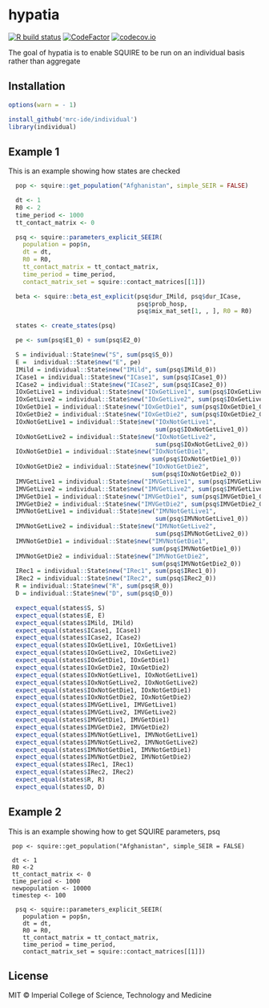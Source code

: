 
<!-- README.md is generated from README.Rmd. Please edit that file -->

# hypatia

<!-- badges: start -->

[![R build
status](https://github.com/mrc-ide/hypatia/workflows/R-CMD-check/badge.svg)](https://github.com/mrc-ide/hypatia/actions)
[![CodeFactor](https://www.codefactor.io/repository/github/mrc-ide/hypatia/badge)](https://www.codefactor.io/repository/github/mrc-ide/hypatia)
[![codecov.io](https://codecov.io/github/mrc-ide/hypatia/coverage.svg?branch=main)](https://codecov.io/github/mrc-ide/hypatia?branch=main)
<!-- badges: end -->

The goal of hypatia is to enable SQUIRE to be run on an individual basis
rather than aggregate

## Installation

``` r
options(warn = - 1) 

install_github('mrc-ide/individual')
library(individual)
```

## Example 1

This is an example showing how states are checked

``` r
  pop <- squire::get_population("Afghanistan", simple_SEIR = FALSE)

  dt <- 1
  R0 <- 2
  time_period <- 1000
  tt_contact_matrix <- 0

  psq <- squire::parameters_explicit_SEEIR(
    population = pop$n,
    dt = dt,
    R0 = R0,
    tt_contact_matrix = tt_contact_matrix,
    time_period = time_period,
    contact_matrix_set = squire::contact_matrices[[1]])

  beta <- squire::beta_est_explicit(psq$dur_IMild, psq$dur_ICase,
                                    psq$prob_hosp,
                                    psq$mix_mat_set[1, , ], R0 = R0)

  states <- create_states(psq)

  pe <- sum(psq$E1_0) + sum(psq$E2_0)

  S = individual::State$new("S", sum(psq$S_0))
  E =  individual::State$new("E", pe)
  IMild = individual::State$new("IMild", sum(psq$IMild_0))
  ICase1 = individual::State$new("ICase1", sum(psq$ICase1_0))
  ICase2 = individual::State$new("ICase2", sum(psq$ICase2_0))
  IOxGetLive1 = individual::State$new("IOxGetLive1", sum(psq$IOxGetLive1_0))
  IOxGetLive2 = individual::State$new("IOxGetLive2", sum(psq$IOxGetLive2_0))
  IOxGetDie1 = individual::State$new("IOxGetDie1", sum(psq$IOxGetDie1_0))
  IOxGetDie2 = individual::State$new("IOxGetDie2", sum(psq$IOxGetDie2_0))
  IOxNotGetLive1 = individual::State$new("IOxNotGetLive1",
                                         sum(psq$IOxNotGetLive1_0))
  IOxNotGetLive2 = individual::State$new("IOxNotGetLive2",
                                         sum(psq$IOxNotGetLive2_0))
  IOxNotGetDie1 = individual::State$new("IOxNotGetDie1",
                                        sum(psq$IOxNotGetDie1_0))
  IOxNotGetDie2 = individual::State$new("IOxNotGetDie2",
                                        sum(psq$IOxNotGetDie2_0))
  IMVGetLive1 = individual::State$new("IMVGetLive1", sum(psq$IMVGetLive1_0))
  IMVGetLive2 = individual::State$new("IMVGetLive2", sum(psq$IMVGetLive2_0))
  IMVGetDie1 = individual::State$new("IMVGetDie1", sum(psq$IMVGetDie1_0))
  IMVGetDie2 = individual::State$new("IMVGetDie2", sum(psq$IMVGetDie2_0))
  IMVNotGetLive1 = individual::State$new("IMVNotGetLive1",
                                         sum(psq$IMVNotGetLive1_0))
  IMVNotGetLive2 = individual::State$new("IMVNotGetLive2",
                                         sum(psq$IMVNotGetLive2_0))
  IMVNotGetDie1 = individual::State$new("IMVNotGetDie1",
                                        sum(psq$IMVNotGetDie1_0))
  IMVNotGetDie2 = individual::State$new("IMVNotGetDie2",
                                        sum(psq$IMVNotGetDie2_0))
  IRec1 = individual::State$new("IRec1", sum(psq$IRec1_0))
  IRec2 = individual::State$new("IRec2", sum(psq$IRec2_0))
  R = individual::State$new("R", sum(psq$R_0))
  D = individual::State$new("D", sum(psq$D_0))

  expect_equal(states$S, S)
  expect_equal(states$E, E)
  expect_equal(states$IMild, IMild)
  expect_equal(states$ICase1, ICase1)
  expect_equal(states$ICase2, ICase2)
  expect_equal(states$IOxGetLive1, IOxGetLive1)
  expect_equal(states$IOxGetLive2, IOxGetLive2)
  expect_equal(states$IOxGetDie1, IOxGetDie1)
  expect_equal(states$IOxGetDie2, IOxGetDie2)
  expect_equal(states$IOxNotGetLive1, IOxNotGetLive1)
  expect_equal(states$IOxNotGetLive2, IOxNotGetLive2)
  expect_equal(states$IOxNotGetDie1, IOxNotGetDie1)
  expect_equal(states$IOxNotGetDie2, IOxNotGetDie2)
  expect_equal(states$IMVGetLive1, IMVGetLive1)
  expect_equal(states$IMVGetLive2, IMVGetLive2)
  expect_equal(states$IMVGetDie1, IMVGetDie1)
  expect_equal(states$IMVGetDie2, IMVGetDie2)
  expect_equal(states$IMVNotGetLive1, IMVNotGetLive1)
  expect_equal(states$IMVNotGetLive2, IMVNotGetLive2)
  expect_equal(states$IMVNotGetDie1, IMVNotGetDie1)
  expect_equal(states$IMVNotGetDie2, IMVNotGetDie2)
  expect_equal(states$IRec1, IRec1)
  expect_equal(states$IRec2, IRec2)
  expect_equal(states$R, R)
  expect_equal(states$D, D)
```

## Example 2

This is an example showing how to get SQUIRE parameters, psq

``` 
 pop <- squire::get_population("Afghanistan", simple_SEIR = FALSE)

 dt <- 1
 R0 <-2 
 tt_contact_matrix <- 0
 time_period <- 1000
 newpopulation <- 10000
 timestep <- 100
 
  psq <- squire::parameters_explicit_SEEIR(
    population = pop$n,
    dt = dt,
    R0 = R0,
    tt_contact_matrix = tt_contact_matrix,
    time_period = time_period,
    contact_matrix_set = squire::contact_matrices[[1]])
```

## License

MIT © Imperial College of Science, Technology and Medicine
